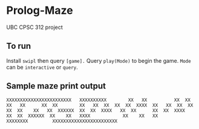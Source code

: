 # Prolog-Maze

UBC CPSC 312 project

## To run

Install `swipl` then query `[game].` Query `play(Mode)` to begin the game. `Mode` can be `interactive` or `query`.

## Sample maze print output

`XXXXXXXXXXXXXXXXXXXXXXXX  
    XXXXXXXXXX        XX  
XX          XX  XX    XX  
XX      XX  XX        XX  
XX  XX  XX  XX  XXXX  XX  
XX  XX  XX  XX  XX    XX  
XX  XXXXXX  XX  XX  XXXX  
XX  XX      XX  XX  XXXX  
XX  XX  XXXXXX  XX    XX  
XXXX            XX    XX  
XX        XXXXXXXX        
XXXXXXXXXXXXXXXXXXXXXXXX  `
